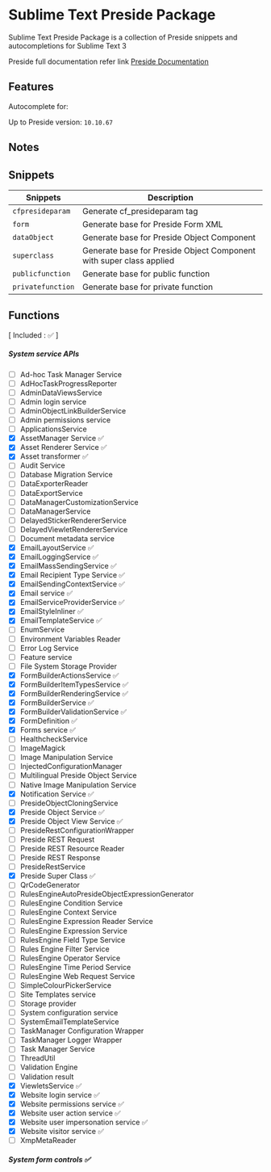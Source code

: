 # Sublime Text Preside Package
Sublime Text Preside Package is a collection of Preside snippets and autocompletions for Sublime Text 3

Preside full documentation refer link
[Preside Documentation](https://docs.preside.org)

## Features
Autocomplete for:

Up to Preside version: `10.10.67`

## Notes

## Snippets
| Snippets          | Description                  |
|-------------------|------------------------------|
| `cfpresideparam`  | Generate cf_presideparam tag |
| `form`            | Generate base for Preside Form XML |
| `dataObject`      | Generate base for Preside Object Component |
| `superclass`      | Generate base for Preside Object Component with super class applied |
| `publicfunction`  | Generate base for public function |
| `privatefunction` | Generate base for private function |

## Functions
[ Included : :white_check_mark: ]

##### System service APIs
- [ ] Ad-hoc Task Manager Service
- [ ] AdHocTaskProgressReporter
- [ ] AdminDataViewsService
- [ ] Admin login service
- [ ] AdminObjectLinkBuilderService
- [ ] Admin permissions service
- [ ] ApplicationsService
- [x] AssetManager Service :white_check_mark:
- [x] Asset Renderer Service :white_check_mark:
- [x] Asset transformer :white_check_mark:
- [ ] Audit Service
- [ ] Database Migration Service
- [ ] DataExporterReader
- [ ] DataExportService
- [ ] DataManagerCustomizationService
- [ ] DataManagerService
- [ ] DelayedStickerRendererService
- [ ] DelayedViewletRendererService
- [ ] Document metadata service
- [x] EmailLayoutService :white_check_mark:
- [x] EmailLoggingService :white_check_mark:
- [x] EmailMassSendingService :white_check_mark:
- [x] Email Recipient Type Service :white_check_mark:
- [x] EmailSendingContextService :white_check_mark:
- [x] Email service :white_check_mark:
- [x] EmailServiceProviderService :white_check_mark:
- [x] EmailStyleInliner :white_check_mark:
- [x] EmailTemplateService :white_check_mark:
- [ ] EnumService
- [ ] Environment Variables Reader
- [ ] Error Log Service
- [ ] Feature service
- [ ] File System Storage Provider
- [x] FormBuilderActionsService :white_check_mark:
- [x] FormBuilderItemTypesService :white_check_mark:
- [x] FormBuilderRenderingService :white_check_mark:
- [x] FormBuilderService :white_check_mark:
- [x] FormBuilderValidationService :white_check_mark:
- [x] FormDefinition :white_check_mark:
- [x] Forms service :white_check_mark:
- [ ] HealthcheckService
- [ ] ImageMagick
- [ ] Image Manipulation Service
- [ ] InjectedConfigurationManager
- [ ] Multilingual Preside Object Service
- [ ] Native Image Manipulation Service
- [x] Notification Service :white_check_mark:
- [ ] PresideObjectCloningService
- [x] Preside Object Service :white_check_mark:
- [x] Preside Object View Service :white_check_mark:
- [ ] PresideRestConfigurationWrapper
- [ ] Preside REST Request
- [ ] Preside REST Resource Reader
- [ ] Preside REST Response
- [ ] PresideRestService
- [x] Preside Super Class :white_check_mark:
- [ ] QrCodeGenerator
- [ ] RulesEngineAutoPresideObjectExpressionGenerator
- [ ] RulesEngine Condition Service
- [ ] RulesEngine Context Service
- [ ] RulesEngine Expression Reader Service
- [ ] RulesEngine Expression Service
- [ ] RulesEngine Field Type Service
- [ ] Rules Engine Filter Service
- [ ] RulesEngine Operator Service
- [ ] RulesEngine Time Period Service
- [ ] RulesEngine Web Request Service
- [ ] SimpleColourPickerService
- [ ] Site Templates service
- [ ] Storage provider
- [ ] System configuration service
- [ ] SystemEmailTemplateService
- [ ] TaskManager Configuration Wrapper
- [ ] TaskManager Logger Wrapper
- [ ] Task Manager Service
- [ ] ThreadUtil
- [ ] Validation Engine
- [ ] Validation result
- [x] ViewletsService :white_check_mark:
- [x] Website login service :white_check_mark:
- [x] Website permissions service :white_check_mark:
- [x] Website user action service :white_check_mark:
- [x] Website user impersonation service :white_check_mark:
- [x] Website visitor service :white_check_mark:
- [ ] XmpMetaReader

##### System form controls :white_check_mark:
